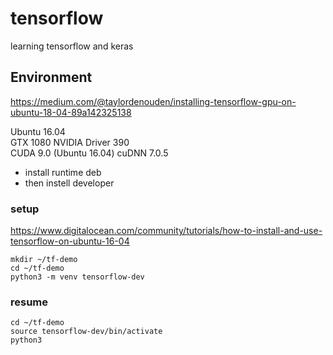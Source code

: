 # tensorflow
learning tensorflow and keras
## Environment
https://medium.com/@taylordenouden/installing-tensorflow-gpu-on-ubuntu-18-04-89a142325138

Ubuntu 16.04  
GTX 1080 NVIDIA Driver 390  
CUDA 9.0 (Ubuntu 16.04)
cuDNN 7.0.5
- install runtime deb
- then instell developer

### setup
https://www.digitalocean.com/community/tutorials/how-to-install-and-use-tensorflow-on-ubuntu-16-04  
```
mkdir ~/tf-demo
cd ~/tf-demo
python3 -m venv tensorflow-dev
```

### resume
```
cd ~/tf-demo
source tensorflow-dev/bin/activate
python3
```
